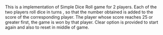 This is a implementation of Simple Dice Roll game for 2 players. Each of the two players roll dice in turns , so that the number obtained is added to the score of the corresponding player. The player whose score reaches 25 or greater first, the game is won by that player. Clear option is provided to start again and also to reset in middle of game.
